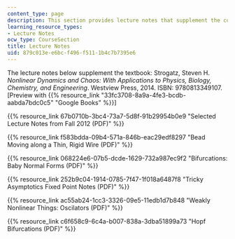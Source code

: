 ```yaml
---
content_type: page
description: This section provides lecture notes that supplement the course textbook.
learning_resource_types:
- Lecture Notes
ocw_type: CourseSection
title: Lecture Notes
uid: 879c013e-e6bc-f496-f511-1b4c7b7395e6
---
```


The lecture notes below supplement the textbook: Strogatz, Steven H. _Nonlinear Dynamics and Chaos: With Applications to Physics, Biology, Chemistry, and Engineering_. Westview Press, 2014. ISBN: 9780813349107. \[Preview with {{% resource_link "33fc3708-8a9a-4fe3-bcdb-aabda7bdc0c5" "Google Books" %}}\]

{{% resource_link 67b0710b-3bc4-73a7-5d8f-91b29954b0e9 "Selected Lecture Notes from Fall 2012 (PDF)" %}}

{{% resource_link f583bdda-09b4-571a-846b-eac29edf8297 "Bead Moving along a Thin, Rigid Wire (PDF)" %}}

{{% resource_link 068224e6-07b5-dcde-1629-732a987ec9f2 "Bifurcations: Baby Normal Forms (PDF)" %}}

{{% resource_link 252b9c04-1914-0785-7f47-1f018a6487f8 "Tricky Asymptotics Fixed Point Notes (PDF)" %}}

{{% resource_link ac55ab24-1cc3-3326-09e5-11edb1d7b848 "Weakly Nonlinear Things: Oscilators (PDF)" %}}

{{% resource_link c6f658c9-6c4a-b007-838a-3dba51899a73 "Hopf Bifurcations (PDF)" %}}